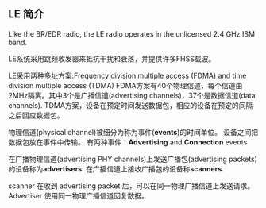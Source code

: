 
## LE 简介

Like the BR/EDR radio, the LE radio operates in the unlicensed 2.4 GHz ISM band.

LE系统采用跳频收发器来抵抗干扰和衰落，并提供许多FHSS载波。

LE采用两种多址方案:Frequency division multiple access (FDMA) and time division multiple access (TDMA)
FDMA方案有40个物理信道，每个信道由2MHz隔离。其中3个是广播信道(advertising channels)，37个是数据信道(data channels).
TDMA方案，设备在预定时间发送数据包，相应的设备在预定的间隔之后回应数据包。

物理信道(physical channel)被细分为称为事件(**events**)的时间单位。
设备之间把数据包放在事件中传输。
有两种事件：**Advertising** and **Connection** events

在广播物理信道(advertising PHY channels)上发送广播包(advertising packets)的设备称为**advertisers**.
在广播信道上接收广播包的设备称**scanners**.

scanner 在收到 advertising packet 后，可以在同一物理广播信道上发送请求。
Advertiser 使用同一物理广播信道回复数据。
